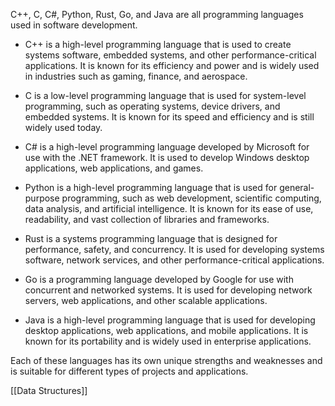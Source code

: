 C++, C, C#, Python, Rust, Go, and Java are all programming languages used in software development.

-   C++ is a high-level programming language that is used to create systems software, embedded systems, and other performance-critical applications. It is known for its efficiency and power and is widely used in industries such as gaming, finance, and aerospace.
    
-   C is a low-level programming language that is used for system-level programming, such as operating systems, device drivers, and embedded systems. It is known for its speed and efficiency and is still widely used today.
    
-   C# is a high-level programming language developed by Microsoft for use with the .NET framework. It is used to develop Windows desktop applications, web applications, and games.
    
-   Python is a high-level programming language that is used for general-purpose programming, such as web development, scientific computing, data analysis, and artificial intelligence. It is known for its ease of use, readability, and vast collection of libraries and frameworks.
    
-   Rust is a systems programming language that is designed for performance, safety, and concurrency. It is used for developing systems software, network services, and other performance-critical applications.
    
-   Go is a programming language developed by Google for use with concurrent and networked systems. It is used for developing network servers, web applications, and other scalable applications.
    
-   Java is a high-level programming language that is used for developing desktop applications, web applications, and mobile applications. It is known for its portability and is widely used in enterprise applications.
    

Each of these languages has its own unique strengths and weaknesses and is suitable for different types of projects and applications.

[[Data Structures]]